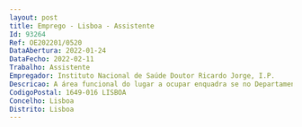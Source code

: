 ```yaml
--- 
layout: post
title: Emprego - Lisboa - Assistente
Id: 93264
Ref: OE202201/0520
DataAbertura: 2022-01-24
DataFecho: 2022-02-11
Trabalho: Assistente
Empregador: Instituto Nacional de Saúde Doutor Ricardo Jorge, I.P.
Descricao: A área funcional do lugar a ocupar enquadra se no Departamento de Epidemiologia, o qual desenvolve atividades nos domínios da epidemiologia e bioestatística aplicadas, incluindo a observação em saúde, a vigilância epidemiológica e a investigação em saúde, conforme previsto no artigo 8º do Anexo à Portaria nº 162 2012, de 22 de maio. Das atividades a executar, elencam se as seguintes   Desenvolver a atividade de forma autónoma e integrado em equipas de trabalho multidisciplinares e interinstitucionais, reportando ao coordenador da Unidade e ao coordenador do Departamento de Epidemiologia    Procurar financiamento sempre que necessário para desenvolver estudos de investigação epidemiológica nas áreas do estado de saúde, doenças, acidentes, lesões e seus determinantes   Planear e executar recolha propositada de dados em amostras de base populacional com recolha através de inquérito e utilizar bases de dados complexas e bases ligadas de registos eletrónicos para os estudos de investigação e relatórios de observação em saúde, assegurando o cumprimento dos mais elevados critérios científicos e éticos   Elaborar, comunicar e publicar dos resultados destas investigações em revistas cientificas nacionais e internacionais com revisão por pares e em reuniões cientificas, contribuindo para o nível de produção do Departamento   Participar em grupos de trabalho nacionais e internacionais nas áreas temáticas de trabalho do Departamento   Participar de forma ativa em ações de formação profissional nas áreas da sua especialidade, promovidas pelo Departamento.
CodigoPostal: 1649-016 LISBOA
Concelho: Lisboa
Distrito: Lisboa
--- 
```

